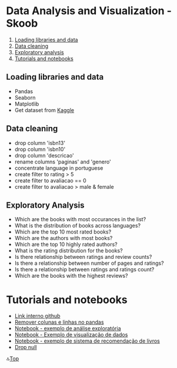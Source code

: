 # Data Analysis and Visualization - Skoob

<a name="anchor"></a>
1. [Loading libraries and data](#anchor1)
2. [Data cleaning](#anchor2)
3. [Exploratory analysis](#anchor3)
4. [Tutorials and notebooks](#anchor4)

<a id="anchor1"></a>
## Loading libraries and data
* Pandas
* Seaborn
* Matplotlib
* Get dataset from [Kaggle](https://www.kaggle.com/victorstein/livros-skoob)

<a id="anchor2"></a>
## Data cleaning
* drop column 'isbn13'
* drop column 'isbn10'
* drop column 'descricao'
* rename columns 'paginas' and 'genero'
* concentrate language in portuguese
* create filter to rating > 5
* create filter to avaliacao == 0
* create filter to avaliacao > male & female

<a id="anchor3"></a>
## Exploratory Analysis
* Which are the books with most occurances in the list?
* What is the distribution of books across languages?
* Which are the top 10 most rated books?
* Which are the authors with most books?
* Which are the top 10 highly rated authors?
* What is the rating distribution for the books?
* Is there relationship between ratings and review counts?
* Is there a relationship between number of pages and ratings?
* Is there a relationship between ratings and ratings count?
* Which are the books with the highest reviews?


# Tutorials and notebooks
* [Link interno github](https://medium.com/thiagogmta/criando-um-arquivo-markdown-com-links-internos-3ad5da825ccd)
* [Remover colunas e linhas no pandas](https://www.alura.com.br/artigos/como-remover-linhas-e-colunas-no-pandas)
* [Notebook - exemplo de análise exploratória](https://www.kaggle.com/hoshi7/goodreads-analysis-and-recommending-books)
* [Notebook - Exemplo de visualização de dados](https://www.kaggle.com/listonlt/books-data-visualisation-with-seaborn/notebook)
* [Notebook - exemplo de sistema de recomendação de livros](https://www.kaggle.com/aayushmishra1512/what-should-you-read-next-book-recommender)
* [Drop null](https://medium.com/horadecodar/como-tratar-dados-nulos-no-dataset-4f0470b22d38)



:top:[Top](#anchor)
